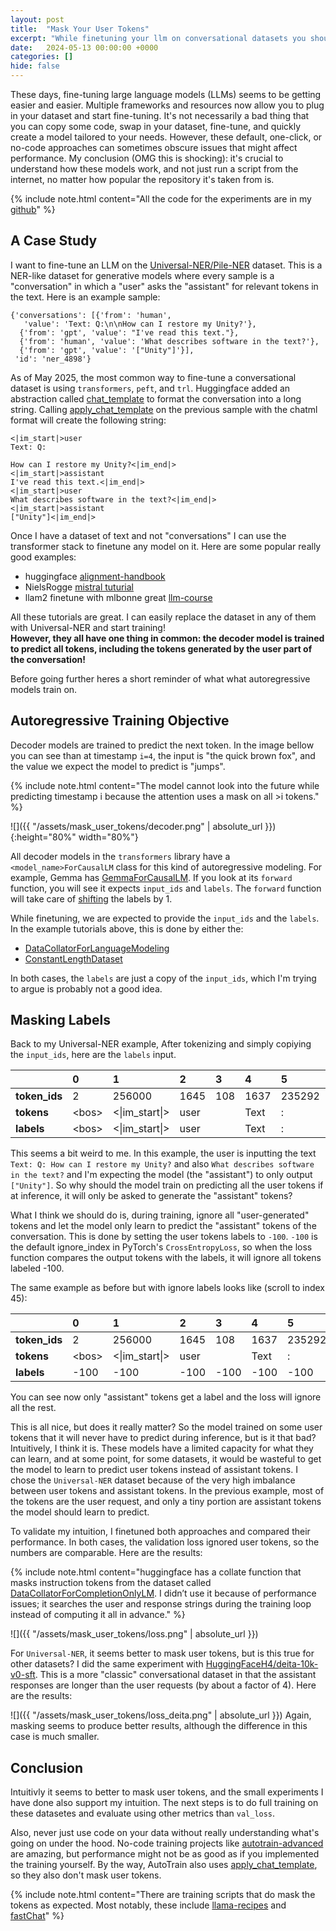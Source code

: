 ```yaml
---
layout: post
title:  "Mask Your User Tokens"
excerpt: "While finetuning your llm on conversational datasets you should ignore the user tokens!"
date:   2024-05-13 00:00:00 +0000
categories: []
hide: false
---
```


These days, fine-tuning large language models (LLMs) seems to be getting easier and easier. Multiple frameworks and resources now allow you to plug in your dataset and start fine-tuning. It's not necessarily a bad thing that you can copy some code, swap in your dataset, fine-tune, and quickly create a model tailored to your needs. However, these default, one-click, or no-code approaches can sometimes obscure issues that might affect performance. My conclusion (OMG this is shocking): it's crucial to understand how these models work, and not just run a script from the internet, no matter how popular the repository it's taken from is.  

{% include note.html 
    content="All the code for the experiments are in my [github](https://github.com/yonigottesman/broken_chat_formatting)"
%}

## A Case Study
I want to fine-tune an LLM on the [Universal-NER/Pile-NER](https://huggingface.co/datasets/Universal-NER/Pile-NER-type) dataset. This is a NER-like dataset for generative models where every sample is a "conversation" in which a "user" asks the "assistant" for relevant tokens in the text. Here is an example sample:

```
{'conversations': [{'from': 'human',
   'value': 'Text: Q:\n\nHow can I restore my Unity?'},
  {'from': 'gpt', 'value': "I've read this text."},
  {'from': 'human', 'value': 'What describes software in the text?'},
  {'from': 'gpt', 'value': '["Unity"]'}],
 'id': 'ner_4898'}
```
As of May 2025, the most common way to fine-tune a conversational dataset is using `transformers`, `peft`, and `trl`. Huggingface added an abstraction called [chat_template](https://huggingface.co/docs/transformers/en/chat_templating) to format the conversation into a long string. Calling [apply_chat_template](https://huggingface.co/docs/transformers/en/main_classes/tokenizer#transformers.PreTrainedTokenizer.apply_chat_template) on the previous sample with the chatml format will create the following string:

```
<|im_start|>user
Text: Q:

How can I restore my Unity?<|im_end|>
<|im_start|>assistant
I've read this text.<|im_end|>
<|im_start|>user
What describes software in the text?<|im_end|>
<|im_start|>assistant
["Unity"]<|im_end|>
```
Once I have a dataset of text and not "conversations" I can use the transformer stack to finetune any model on it. Here are some popular really good examples:  
 <!--* phi-3 [sample finetune](https://huggingface.co/microsoft/Phi-3-mini-4k-instruct/blob/main/sample_finetune.py)  -->
* huggingface [alignment-handbook](https://github.com/huggingface/alignment-handbook/blob/main/scripts/run_sft.py)
* NielsRogge [mistral tuturial](https://github.com/NielsRogge/Transformers-Tutorials/blob/master/Mistral/Supervised_fine_tuning_(SFT)_of_an_LLM_using_Hugging_Face_tooling.ipynb)
* llam2 finetune with mlbonne great [llm-course](https://github.com/mlabonne/llm-course/blob/main/Fine_tune_Llama_2_in_Google_Colab.ipynb)

All these tutorials are great. I can easily replace the dataset in any of them with Universal-NER and start training!  
**However, they all have one thing in common: the decoder model is trained to predict all tokens, including the tokens generated by the user part of the conversation!** 

Before going further heres a short reminder of what what autoregressive models train on.

## Autoregressive Training Objective
Decoder models are trained to predict the next token. In the image bellow you can see than at timestamp `i=4`, the input is "the quick brown fox", and the value we expect the model to predict is "jumps".



{% include note.html 
    content="The model cannot look into the future while predicting timestamp i because the attention uses a mask on all >i tokens." %}
    
![]({{ "/assets/mask_user_tokens/decoder.png" | absolute_url }}){:height="80%" width="80%"}  

All decoder models in the `transformers` library have a `<model_name>ForCausalLM` class for this kind of autoregressive modeling. For example, Gemma has [GemmaForCausalLM](https://github.com/huggingface/transformers/blob/v4.40.2/src/transformers/models/gemma/modeling_gemma.py#L1042C7-L1042C23). If you look at its `forward` function, you will see it expects `input_ids` and `labels`. The `forward` function will take care of [shifting](https://github.com/huggingface/transformers/blob/v4.40.2/src/transformers/models/gemma/modeling_gemma.py#L1141) the labels by 1.  

While finetuning, we are expected to provide the `input_ids` and the `labels`. In the example tutorials above, this is done by either the:
* [DataCollatorForLanguageModeling](https://github.com/huggingface/transformers/blob/v4.40.2/src/transformers/data/data_collator.py#L776) 
* [ConstantLengthDataset](https://github.com/huggingface/trl/blob/main/trl/trainer/utils.py#L491)  

In both cases, the `labels` are just a copy of the `input_ids`, which I'm trying to argue is probably not a good idea.


## Masking Labels
Back to my Universal-NER example, After tokenizing and simply copiying the `input_ids`, here are the `labels` input.  

|               | 0           | 1                    | 2    | 3   | 4    | 5      | 6    | 7      | 8   | 9    | 10   | 11   | 12      | 13   | 14    | 15     | 16                 | 17   | 18                   | 19        | 20   | 21     | 22     | 23   | 24   | 25   | 26   | 27     | 28                 | 29   | 30                   | 31   | 32   | 33   | 34        | 35       | 36   | 37   | 38   | 39     | 40                 | 41   | 42                   | 43        | 44   | 45      | 46    | 47      | 48                 | 49   | 50          |
|:--------------|:------------|:---------------------|:-----|:----|:-----|:-------|:-----|:-------|:----|:-----|:-----|:-----|:--------|:-----|:------|:-------|:-------------------|:-----|:---------------------|:----------|:-----|:-------|:-------|:-----|:-----|:-----|:-----|:-------|:-------------------|:-----|:---------------------|:-----|:-----|:-----|:----------|:---------|:-----|:-----|:-----|:-------|:-------------------|:-----|:---------------------|:----------|:-----|:--------|:------|:--------|:-------------------|:-----|:------------|
| **token_ids** | 2           | 256000               | 1645 | 108 | 1637 | 235292 | 1274 | 235292 | 109 | 2299 | 798  | 590  | 9825    | 970  | 11823 | 235336 | 256001             | 108  | 256000               | 105776    | 108  | 235285 | 235303 | 524  | 1682 | 736  | 2793 | 235265 | 256001             | 108  | 256000               | 1645 | 108  | 1841 | 19306     | 6815     | 575  | 573  | 2793 | 235336 | 256001             | 108  | 256000               | 105776    | 108  | 3681    | 45737 | 4437    | 256001             | 108  | 1           |
| **tokens**    | &lt;bos&gt; | &lt;\|im_start\|&gt; | user |     | Text | :      | Q    | :      |     | How  | can  | I    | restore | my   | Unity | ?      | &lt;\|im_end\|&gt; |      | &lt;\|im_start\|&gt; | assistant |      | I      | &#x27; | ve   | read | this | text | .      | &lt;\|im_end\|&gt; |      | &lt;\|im_start\|&gt; | user |      | What | describes | software | in   | the  | text | ?      | &lt;\|im_end\|&gt; |      | &lt;\|im_start\|&gt; | assistant |      | [&quot; | Unity | &quot;] | &lt;\|im_end\|&gt; |      | &lt;eos&gt; |
| **labels**    | &lt;bos&gt; | &lt;\|im_start\|&gt; | user |     | Text | :      | Q    | :      |     | How  | can  | I    | restore | my   | Unity | ?      | &lt;\|im_end\|&gt; |      | &lt;\|im_start\|&gt; | assistant |      | I      | &#x27; | ve   | read | this | text | .      | &lt;\|im_end\|&gt; |      | &lt;\|im_start\|&gt; | user |      | What | describes | software | in   | the  | text | ?      | &lt;\|im_end\|&gt; |      | &lt;\|im_start\|&gt; | assistant |      | [&quot; | Unity | &quot;] | &lt;\|im_end\|&gt; |      | &lt;eos&gt; |


This seems a bit weird to me. In this example, the user is inputting the text `Text: Q: How can I restore my Unity?` and also `What describes software in the text?` and I'm expecting the model (the "assistant") to only output `["Unity"]`. So why should the model train on predicting all the user tokens if at inference, it will only be asked to generate the "assistant" tokens?

What I think we should do is, during training, ignore all "user-generated" tokens and let the model only learn to predict the "assistant" tokens of the conversation. This is done by setting the user tokens labels to `-100`. `-100` is the default ignore_index in PyTorch's `CrossEntropyLoss`, so when the loss function compares the output tokens with the labels, it will ignore all tokens labeled -100.  

The same example as before but with ignore labels looks like (scroll to index 45):  
 
|               | 0           | 1                    | 2    | 3    | 4    | 5      | 6    | 7      | 8    | 9    | 10   | 11   | 12      | 13   | 14    | 15     | 16                 | 17   | 18                   | 19        | 20   | 21     | 22     | 23   | 24   | 25   | 26   | 27     | 28                 | 29   | 30                   | 31   | 32   | 33   | 34        | 35       | 36   | 37   | 38   | 39     | 40                 | 41   | 42                   | 43        | 44   | 45      | 46    | 47      | 48                 | 49   | 50          |
|:--------------|:------------|:---------------------|:-----|:-----|:-----|:-------|:-----|:-------|:-----|:-----|:-----|:-----|:--------|:-----|:------|:-------|:-------------------|:-----|:---------------------|:----------|:-----|:-------|:-------|:-----|:-----|:-----|:-----|:-------|:-------------------|:-----|:---------------------|:-----|:-----|:-----|:----------|:---------|:-----|:-----|:-----|:-------|:-------------------|:-----|:---------------------|:----------|:-----|:--------|:------|:--------|:-------------------|:-----|:------------|
| **token_ids** | 2           | 256000               | 1645 | 108  | 1637 | 235292 | 1274 | 235292 | 109  | 2299 | 798  | 590  | 9825    | 970  | 11823 | 235336 | 256001             | 108  | 256000               | 105776    | 108  | 235285 | 235303 | 524  | 1682 | 736  | 2793 | 235265 | 256001             | 108  | 256000               | 1645 | 108  | 1841 | 19306     | 6815     | 575  | 573  | 2793 | 235336 | 256001             | 108  | 256000               | 105776    | 108  | 3681    | 45737 | 4437    | 256001             | 108  | 1           |
| **tokens**    | &lt;bos&gt; | &lt;\|im_start\|&gt; | user |      | Text | :      | Q    | :      |      | How  | can  | I    | restore | my   | Unity | ?      | &lt;\|im_end\|&gt; |      | &lt;\|im_start\|&gt; | assistant |      | I      | &#x27; | ve   | read | this | text | .      | &lt;\|im_end\|&gt; |      | &lt;\|im_start\|&gt; | user |      | What | describes | software | in   | the  | text | ?      | &lt;\|im_end\|&gt; |      | &lt;\|im_start\|&gt; | assistant |      | [&quot; | Unity | &quot;] | &lt;\|im_end\|&gt; |      | &lt;eos&gt; |
| **labels**    | -100        | -100                 | -100 | -100 | -100 | -100   | -100 | -100   | -100 | -100 | -100 | -100 | -100    | -100 | -100  | -100   | -100               | -100 | -100                 | -100      | -100 | I      | &#x27; | ve   | read | this | text | .      | &lt;\|im_end\|&gt; | -100 | -100                 | -100 | -100 | -100 | -100      | -100     | -100 | -100 | -100 | -100   | -100               | -100 | -100                 | -100      | -100 | [&quot; | Unity | &quot;] | &lt;\|im_end\|&gt; | -100 | -100        |

You can see now only "assistant" tokens get a label and the loss will ignore all the rest.  


This is all nice, but does it really matter? So the model trained on some user tokens that it will never have to predict during inference, but is it that bad? Intuitively, I think it is. These models have a limited capacity for what they can learn, and at some point, for some datasets, it would be wasteful to get the model to learn to predict user tokens instead of assistant tokens. I chose the `Universal-NER` dataset because of the very high imbalance between user tokens and assistant tokens. In the previous example, most of the tokens are the user request, and only a tiny portion are assistant tokens the model should learn to predict.




To validate my intuition, I finetuned both approaches and compared their performance. In both cases, the validation loss ignored user tokens, so the numbers are comparable. Here are the results:


{% include note.html 
    content="huggingface has a collate function that masks instruction tokens from the dataset called [DataCollatorForCompletionOnlyLM]((https://github.com/huggingface/trl/blob/v0.8.6/trl/trainer/utils.py)). I didn’t use it because of performance issues; it searches the user and response strings during the training loop instead of computing it all in advance."
%}

![]({{ "/assets/mask_user_tokens/loss.png" | absolute_url }})


For `Universal-NER`, it seems better to mask user tokens, but is this true for other datasets? I did the same experiment with [HuggingFaceH4/deita-10k-v0-sft](https://huggingface.co/datasets/HuggingFaceH4/deita-10k-v0-sft). This is a more "classic" conversational dataset in that the assistant responses are longer than the user requests (by about a factor of 4). Here are the results:


![]({{ "/assets/mask_user_tokens/loss_deita.png" | absolute_url }})
Again, masking seems to produce better results, although the difference in this case is much smaller.

## Conclusion
Intuitivly it seems to better to mask user tokens, and the small experiments I have done also support my intuition. The next steps is to do full training on these datasetes and evaluate using other metrics than `val_loss`.  


Also, never just use code on your data without really understanding what's going on under the hood. No-code training projects like [autotrain-advanced](https://github.com/huggingface/autotrain-advanced) are amazing, but performance might not be as good as if you implemented the training yourself. By the way, AutoTrain also uses [apply_chat_template](https://github.com/huggingface/autotrain-advanced/blob/9c2c7b56eb2704ac16f4923d723b89b7c5364238/src/autotrain/trainers/clm/utils.py#L213), so they also don't mask user tokens.


{% include note.html 
    content="There are training scripts that do mask the tokens as expected. Most notably, these include  [llama-recipes](https://github.com/meta-llama/llama-recipes/blob/main/recipes/finetuning/datasets/custom_dataset.py#L24) and [fastChat](https://github.com/lm-sys/FastChat/blob/922a78ba61c7def4682aa42c914adbdedbf3ac2f/fastchat/train/train.py#L125)"
%}
